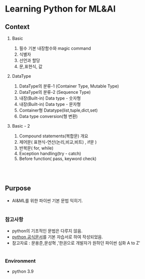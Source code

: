 # Learning Python for ML&AI

## Context

1. Basic
   1. 필수 기본 내장함수와 magic command
   2. 식별자
   3. 선언과 할당
   4. 문,표현식, 값

2. DataType
   1. DataType의 분류-1 (Container Type, Mutable Type)
   2. DataType의 분류-2 (Sequence Type)
   3. 내장(Built-in) Data type - 숫자형
   4. 내장(Built-in) Data type - 문자형
   5. Container형 Datatype(list,tuple,dict,set)
   6. Data type conversion(형 변환)

3. Basic - 2
    1. Compound statements(복합문) 개요
    2. 제어문( 표현식-연산(논리,비교,비트) , if문 )
    3. 반복문( for, while)
    4. Exception handling(try - catch)
    5. Before function( pass, keyword check)

    
<br><br>

## Purpose
- AI&ML를 위한 파이썬 기본 문법 익히기.
<br><br>

### 참고사항
- python의 기초적인 문법은 다루지 않음.
- [python 공식문서](https://docs.python.org/ko/3/)를 기본 자습서로 하여 작성되었음.
- 참고자료 : 문용준,문성혁 ,'한권으로 개발자가 원하던 파이썬 심화 A to Z'
<br><br>

### Environment
- python 3.9
